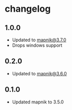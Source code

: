 # changelog

## 1.0.0

- Updated to mapnik@3.7.0
- Drops windows support

## 0.2.0

- Updated to mapnik@3.6.0

## 0.1.0

 - Updated mapnik to 3.5.0
